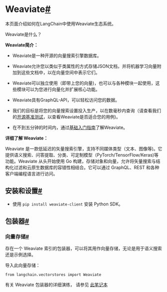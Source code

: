 

Weaviate[#](#weaviate "跳转到本标题的永久链接")
====================================

本页面介绍如何在LangChain中使用Weaviate生态系统。

Weaviate是什么？

**Weaviate简介：**

* Weaviate是一种开源的向量搜索引擎数据库。

* Weaviate允许您以类似于类属性的方式存储JSON文档，并将机器学习向量附加到这些文档中，以在向量空间中表示它们。

* Weaviate可以独立使用（即带上您的向量)，也可以与各种模块一起使用，这些模块可以为您进行向量化并扩展核心功能。

* Weaviate具有GraphQL-API，可以轻松访问您的数据。

* 我们的目标是将您的向量搜索设置投入生产，以在数毫秒内查询（请查看我们的[开源基准测试](https://weaviate.io/developers/weaviate/current/benchmarks/)，以查看Weaviate是否适合您的用例)。

* 在不到五分钟的时间内，通过[基础入门指南](https://weaviate.io/developers/weaviate/current/core-knowledge/basics)了解Weaviate。

**详细了解 Weaviate：**

Weaviate 是一款低延迟的矢量搜索引擎，支持不同媒体类型（文本、图像等)。它提供语义搜索、问答提取、分类、可定制模型（PyTorch/TensorFlow/Keras)等功能。Weaviate 从头开始使用 Go 构建，存储对象和向量，允许将矢量搜索与结构化过滤和云原生数据库的容错性相结合。它可以通过 GraphQL、REST 和各种客户端编程语言进行访问。

安装和设置[#](#installation-and-setup "Permalink to this headline")
--------------------------------------------------------------

* 使用 `pip install weaviate-client` 安装 Python SDK。

包装器[#](#wrappers "Permalink to this headline")
----------------------------------------------

### 向量存储[#](#vectorstore "Permalink to this headline")

存在一个 Weaviate 索引的包装器，可以将其用作向量存储，无论是用于语义搜索还是示例选择。

导入此向量存储：

```
from langchain.vectorstores import Weaviate

```

有关 Weaviate 包装器的详细演练，
请参见 [此笔记本]("../modules/indexes/vectorstores/examples/weaviate")


